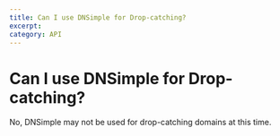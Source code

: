 ```yaml
---
title: Can I use DNSimple for Drop-catching?
excerpt: 
category: API
---
```


# Can I use DNSimple for Drop-catching?

No, DNSimple may not be used for drop-catching domains at this time.
